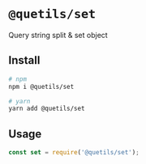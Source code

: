 # `@quetils/set`

Query string split & set object

## Install

```bash
# npm
npm i @quetils/set

# yarn
yarn add @quetils/set
```

## Usage

```javascript
const set = require('@quetils/set');
```
